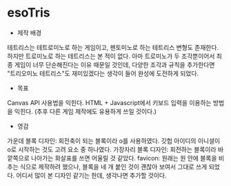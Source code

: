 # esoTris

- 제작 배경

테트리스는 테트로미노로 하는 게임이고, 펜토미노로 하는 테트리스 변형도 존재한다. 
하지만 트로미노로 하는 테트리스는 본 적이 없다. 
아마 트로미노가 두 조각뿐이어서 최종 게임이 너무 단순해진다는 이유 때문일 것인데, 
다양한 조각과 규칙을 추가한다면 "트리오미노 테트리스"도 재미있겠다는 생각이 들어 완성에 도전하게 되었다. 

- 목표

Canvas API 사용법을 익힌다. 
HTML + Javascript에서 키보드 입력을 이용하는 방법을 익힌다. (추후 다른 게임 제작에도 유용하게 쓰일 것이다.)

- 영감

가운데 블록 디자인: 회전축이 되는 블록이라 o를 사용하였다. 
깃헙 아이디의 이니셜이 o로 시작하는 것도 고려 요소 중 하나였다. 
가장자리 블록 디자인: 회전하는 블록이라 바깥쪽으로 나아가는 화살표를 쓰면 어울릴 것 같았다. 
favicon: 원래는 원 안에 블록을 비추는 식으로 제작하려 했으나, 블록을 네 개 붙인 것이 괜찮아 보여서 그대로 쓰게 되었다. 어디서 많이 본 디자인 같기는 한데, 생각나면 추가할 것이다. 